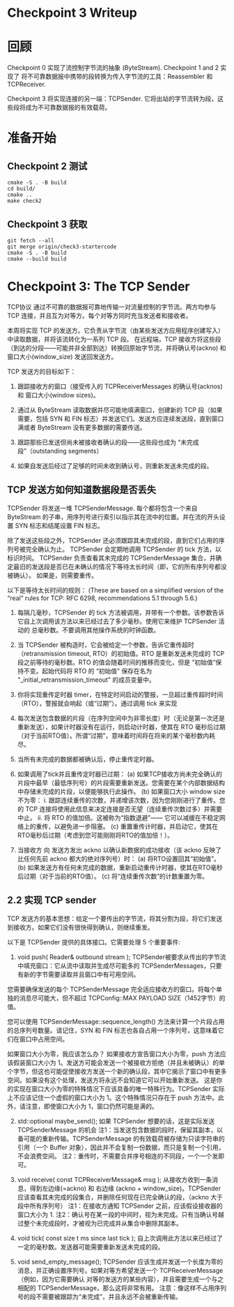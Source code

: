 Checkpoint 3 Writeup
====================
# 回顾
Checkpoint 0 实现了流控制字节流的抽象 (ByteStream). 
Checkpoint 1 and 2 实现了 将不可靠数据报中携带的段转换为传入字节流的工具：Reassembler 和 TCPReceiver.

Checkpoint 3 将实现连接的另一端：TCPSender. 它将出站的字节流转为段，这些段将成为不可靠数据报的有效载荷。

# 准备开始

## Checkpoint 2 测试
```git
cmake -S . -B build
cd build/
cmake ..
make check2
```

## Checkpoint 3 获取

```git
git fetch --all
git merge origin/check3-startercode
cmake -S . -B build
cmake --build build
```

# Checkpoint 3: The TCP Sender
TCP协议 通过不可靠的数据报可靠地传输一对流量控制的字节流。两方均参与 TCP 连接，并且互为对等方。每个对等方同时充当发送者和接收者。

本周将实现 TCP 的发送方。它负责从字节流（由某些发送方应用程序创建写入）中读取数据，并将该流转化为一系列 TCP 段。
在远程端，TCP 接收方将这些段（到达的分段——可能并非全部到达）转换回原始字节流，并将确认号(ackno) 和 窗口大小(window_size) 发送回发送方。

TCP 发送方的目标如下：

1. 跟踪接收方的窗口（接受传入的 TCPReceiverMessages 的确认号(acknos) 和 窗口大小(window sizes)。

2. 通过从 ByteStream 读取数据并尽可能地填满窗口，创建新的 TCP 段（如果需要，包括 SYN 和 FIN 标志）并发送它们。发送方应连续发送段，直到窗口满或者 ByteStream 没有更多数据的需要传送。

3. 跟踪那些已发送但尚未被接收者确认的段——这些段也成为 “未完成段”（outstanding segments）

4. 如果自发送后经过了足够的时间未收到确认号，则重新发送未完成的段。

## TCP 发送方如何知道数据段是否丢失
TCPSender 将发送一堆 TCPSenderMessage. 每个都将包含一个来自 ByteStream 的子串，用序列号进行索引以指示其在流中的位置。并在流的开头设置 SYN 标志和结尾设置 FIN 标志。

除了发送这些段之外，TCPSender 还必须跟踪其未完成的段，直到它们占用的序列号被完全确认为止。
TCPSender 会定期地调用 TCPSender 的 tick 方法，以标识时间。
TCPSender 负责查看其未完成的 TCPSenderMessage 集合，并确定最旧的发送段是否已在未确认的情况下等待太长时间（即，它的所有序列号都没被确认）。
如果是，则需要重传。

以下是等待太长时间的规则：
(These are based on a simplified version of the “real” rules for TCP: RFC 6298, recommendations 5.1 through 5.6.)

1. 每隔几毫秒，TCPSender 的 tick 方法被调用，并带有一个参数。该参数告诉它自上次调用该方法以来已经过去了多少毫秒。使用它来维护 TCPSender 活动的
总毫秒数。不要调用其他操作系统的时钟函数。

2. 当 TCPSender 被构造时，它会被给定一个参数，告诉它重传超时（retransmission timeout, RTO）的初始值。RTO 是重新发送未完成的 TCP 段之前等待的毫秒数。RTO 的值会随着时间的推移而变化，但是 “初始值”保持不变。起始代码将 RTO 的 “初始值” 保存在名为 "_initial_retransmission_timeout" 的成员变量中。

3. 你将实现重传定时器 timer，在特定时间启动的警报，一旦超过重传超时时间（RTO），警报就会响起（或“过期”）。通过调用 tick 来实现

4. 每次发送包含数据的片段（在序列空间中为非零长度）时（无论是第一次还是重新发送），如果计时器没有在运行，则启动计时器，使其在 RTO 毫秒后过期（对于当前RTO值）。所谓“过期”，意味着时间将在将来的某个毫秒数内耗尽。

5. 当所有未完成的数据都被确认后，停止重传定时器。

6. 如果调用了tick并且重传定时器已过期：
    (a) 如果TCP接收方尚未完全确认的片段中最早（最低序列号）的片段需要重新发送。您需要在某个内部数据结构中存储未完成的片段，以便能够执行此操作。
    (b) 如果窗口大小 window size 不为零：
        i. 跟踪连续重传的次数，并递增该次数，因为您刚刚进行了重传。您的 TCP 连接将使用此信息来决定连接是否无望（连续重传次数过多）并需要中止。
        ii. 将 RTO 的值加倍。这被称为“指数退避”—— 它可以减缓在不稳定网络上的重传，以避免进一步阻塞。
    (c) 重置重传计时器，并启动它，使其在RTO毫秒后过期（考虑到您可能刚刚将RTO的值加倍！）。

7. 当接收方 向 发送方发出 ackno 以确认新数据的成功接收（该 ackno 反映了比任何先前 ackno 都大的绝对序列号）时：
    (a) 将RTO设置回其“初始值”。
    (b) 如果发送方有任何未完成的数据，重新启动重传计时器，使其在RTO毫秒后过期（对于当前的RTO值）。
    (c) 将“连续重传次数”的计数重置为零。


## 2.2 实现 TCP sender
TCP 发送方的基本思想：给定一个要传出的字节流，将其分割为段，将它们发送到接收方。如果它们没有很快得到确认，则继续重发。

以下是 TCPSender 提供的具体接口。它需要处理 5 个重要事件:
1. void push( Reader& outbound stream );
TCPSender被要求从传出的字节流中填充窗口：它从流中读取并生成尽可能多的 TCPSenderMessages，只要有新的字节需要读取并且窗口中有可用空间。

您需要确保发送的每个 TCPSenderMessage 完全适应接收方的窗口。将每个单独的消息尽可能大，但不超过 TCPConfig::MAX PAYLOAD SIZE（1452字节）的值。

您可以使用 TCPSenderMessage::sequence_length() 方法来计算一个片段占用的总序列号数量。请记住，SYN 和 FIN 标志也各自占用一个序列号，这意味着它们在窗口中占用空间。

如果窗口大小为零，我应该怎么办？
如果接收方宣告窗口大小为零，push 方法应该假装窗口大小为 1。发送方可能会发送一个被接收方拒绝（并且未被确认）的单个字节，但这也可能促使接收方发送一个新的确认段，其中它揭示了窗口中有更多空间。如果没有这个处理，发送方将永远不会知道它可以开始重新发送。
这是你的实现在窗口大小为零的特殊情况下应该具备的唯一特殊行为。TCPSender 实际上不应该记住一个虚假的窗口大小为 1。这个特殊情况只存在于 push 方法中。此外，请注意，即使窗口大小为 1，窗口仍然可能是满的。

2. std::optional<TCPSenderMessage> maybe_send();
如果 TCPSender 想要的话，这是实际发送 TCPSenderMessage 的机会
注1：当发送包含数据的段时，保留其副本，以备可能的重新传输。TCPSenderMessage 的有效载荷被存储为只读字符串的引用（一个 Buffer 对象），因此并不会复制一份数据，而只是复制一个引用，不会浪费空间。
注2：重传时，不需要合并序号相连的不同段，一个一个发即可。

3. void receive( const TCPReceiverMessage& msg ); 
从接收方收到一条消息，得到左边缘(=ackno) 和 右边缘 (ackno + window_size)。TCPSender 应该查看其未完成的段集合，并删除任何现在已完全确认的段，（ackno 大于 段中所有序列号）
注1：在接收方通知 TCPSender 之前，应该假设接收器的窗口大小为 1.
注2：确认号在某一段的中间时，视为未完成。只有当确认号越过整个未完成段时，才被视为已完成并从集合中删除其副本。

4. void tick( const size t ms since last tick );
自上次调用此方法以来已经过了一定的毫秒数。发送器可能需要重新发送未完成的段。

5. void send_empty_message();
TCPSender 应该生成并发送一个长度为零的消息，并正确设置序列号。如果对等方希望发送一个 TCPReceiverMessage（例如，因为它需要确认 对等的发送方的某些内容），并且需要生成一个与之相配的 TCPSenderMessage，那么这将非常有用。
注意：像这样不占用序列号的段不需要被跟踪为“未完成”，并且永远不会被重新传输。